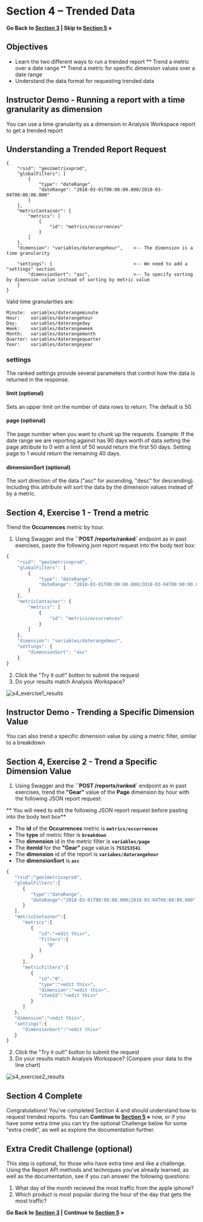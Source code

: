 Section 4 – Trended Data
====

**Go Back to [Section 3](../s3_filtering_segmentation) | Skip to [Section 5](../s5_tips_tricks) »**

Objectives
----
* Learn the two different ways to run a trended report
** Trend a metric over a date range
** Trend a metric for specific dimension values over a date range
* Understand the data format for requesting trended data   

Instructor Demo - Running a report with a time granularity as dimension
-----
You can use a time granularity as a dimension in Analysis Workspace report to get a trended report

Understanding a Trended Report Request
-----
```javacript
{
    "rsid": "geo1metrixxprod",
    "globalFilters": [
        {
            "type": "dateRange",
            "dateRange": "2018-03-01T00:00:00.000/2018-03-04T00:00:00.000"
        }
    ],
    "metricContainer": {
        "metrics": [
            {
                "id": "metrics/occurrences"
            }
        ]
    },
    "dimension": "variables/daterangehour",    <-- The dimension is a time granularity

    "settings": {                              <-- We need to add a "settings" section
        "dimensionSort": "asc",	               <-- To specify sorting by dimension value instead of sorting by metric value
    }	
}
```

Valid time granularities are: 
```
Minute:  variables/daterangeminute
Hour:    variables/daterangehour
Day:     variables/daterangeday
Week:    variables/daterangeweek
Month:   variables/daterangemonth
Quarter: variables/daterangequarter
Year:    variables/daterangeyear
```
### settings
The ranked settings provide several parameters that control how the data is returned in the response.

#### limit (optional)
Sets an upper limit on the number of data rows to return. The default is 50.

#### page (optional)
The page number when you want to chunk up the requests. Example: If the date range we are reporting against has 90 days worth of data setting the page attribute to 0 with a limit of 50 would return the first 50 days. Setting page to 1 would return the remaining 40 days.

#### dimensionSort (optional)
The sort direction of the data ("asc" for ascending, "desc" for descending). Including this attribute will sort the data by the dimension values instead of by a metric. 

Section 4, Exercise 1 - Trend a metric 
-----
Trend the **Occurrences** metric by hour.

1. Using Swagger and the **``POST /reports/ranked`** endpoint as in past exercises, paste the following json report request into the body text box:

```javascript
{
    "rsid": "geo1metrixxprod",
    "globalFilters": [
        {
            "type": "dateRange",
            "dateRange": "2018-03-01T00:00:00.000/2018-03-04T00:00:00.000"
        }
    ],
    "metricContainer": {
        "metrics": [
            {
                "id": "metrics/occurrences"
            }
        ]
    },
    "dimension": "variables/daterangehour",
    "settings": {
        "dimensionSort": "asc"
    }	
}
```

2. Click the "Try it out!" button to submit the request
3. Do your results match Analysis Workspace?

![s4_exercise1_results](../../images/s4_exercise1_results.png?raw=true)

Instructor Demo - Trending a Specific Dimension Value
-----
You can also trend a specific dimension value by using a metric filter, similar to a breakdown

Section 4, Exercise 2 - Trend a Specific Dimension Value
-----
1. Using Swagger and the **``POST /reports/ranked`** endpoint as in past exercises, trend the **"Gear"** value of the **Page** dimension by hour with the following JSON report request:

** You will need to edit the following JSON report request before pasting into the body text box**
  * The **id** of the **Occurrences** metric is **`metrics/occurrences`**
  * The **type** of metric filter is **`breakdown`** 
  * The **dimension** id in the metric filter is **`variables/page`**
  * The **itemId** for the **"Gear"** page value is **`753253541`**
  * The **dimension** id of the report is **`variabes/daterangehour`**
  * The **dimensionSort** is **`asc`**

```javascript
{  
   "rsid":"geo1metrixxprod",
   "globalFilters":[  
      {  
         "type":"dateRange",
         "dateRange":"2018-03-01T00:00:00.000/2018-03-04T00:00:00.000"
      }
   ],
   "metricContainer":{  
      "metrics":[  
         {  
            "id":"<edit this>",
            "filters":[  
               "0"
            ]
         }
      ],
      "metricFilters":[  
         {  
            "id":"0",
            "type":"<edit this>",
            "dimension":"<edit this>",
            "itemId":"<edit this>"
         }
      ]
   },
   "dimension":"<edit this>",
   "settings":{  
      "dimensionSort":"<edit this>"
   }
}
```
2. Click the "Try it out!" button to submit the request
3. Do your results match Analysis Workspace? (Compare your data to the line chart)

![s4_exercise2_results](../../images/s4_exercise2_results.png?raw=true)

Section 4 Complete
-----
Congratulations! You've completed Section 4 and should understand how to request trended reports. You can **Continue to [Section 5](../s5_tips_tricks) »** now, or if you have some extra time you can try the optional Challenge below for some "extra credit", as well as explore the documentation further.


Extra Credit Challenge (optional)
-----
This step is optional, for those who have extra time and like a challenge. Using the Report API methods and techniques you've already learned, as well as the documentation, see if you can answer the following questions:

1. What day of the month recieved the most traffic from the apple iphone?
2. Which product is most popular during the hour of the day that gets the most traffic?

**Go Back to [Section 3](../s3_filtering_segmentation) | Continue to [Section 5](../s5_tips_tricks) »**
